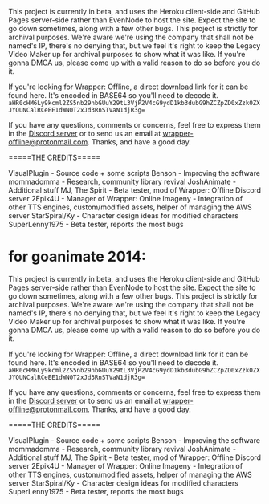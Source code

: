This project is currently in beta, and uses the Heroku client-side and GitHub Pages server-side rather than EvenNode to host the site. Expect the site to go down sometimes, along with a few other bugs. This project is strictly for archival purposes. We're aware we're using the company that shall not be named's IP, there's no denying that, but we feel it's right to keep the Legacy Video Maker up for archival purposes to show what it was like. If you're gonna DMCA us, please come up with a valid reason to do so before you do it.

If you're looking for Wrapper: Offline, a direct download link for it can be found here. It's encoded in BASE64 so you'll need to decode it. `aHR0cHM6Ly9kcml2ZS5nb29nbGUuY29tL3VjP2V4cG9ydD1kb3dubG9hZCZpZD0xZzk0ZXJYOUNCalRCeEE1dWN0T2xJd3RnSTVaN1djR3g=`

If you have any questions, comments or concerns, feel free to express them in the [Discord server](https://discord.gg/2CCt2bE) or to send us an email at wrapper-offline@protonmail.com. Thanks, and have a good day.



=====THE CREDITS=====

VisualPlugin - Source code + some scripts
Benson - Improving the software
mommadomma - Research, community library revival
JoshAnimate - Additional stuff
MJ, The Spirit - Beta tester, mod of Wrapper: Offline Discord server
2Epik4U - Manager of Wrapper: Online
Imageny - Integration of other TTS engines, custom/modified assets, helper of managing the AWS server
StarSpiral/Ky - Character design ideas for modified characters
SuperLenny1975 - Beta tester, reports the most bugs

# for goanimate 2014:
This project is currently in beta, and uses the Heroku client-side and GitHub Pages server-side rather than EvenNode to host the site. Expect the site to go down sometimes, along with a few other bugs. This project is strictly for archival purposes. We're aware we're using the company that shall not be named's IP, there's no denying that, but we feel it's right to keep the Legacy Video Maker up for archival purposes to show what it was like. If you're gonna DMCA us, please come up with a valid reason to do so before you do it.

If you're looking for Wrapper: Offline, a direct download link for it can be found here. It's encoded in BASE64 so you'll need to decode it. `aHR0cHM6Ly9kcml2ZS5nb29nbGUuY29tL3VjP2V4cG9ydD1kb3dubG9hZCZpZD0xZzk0ZXJYOUNCalRCeEE1dWN0T2xJd3RnSTVaN1djR3g=`

If you have any questions, comments or concerns, feel free to express them in the [Discord server](https://discord.gg/2CCt2bE) or to send us an email at wrapper-offline@protonmail.com. Thanks, and have a good day.



=====THE CREDITS=====

VisualPlugin - Source code + some scripts
Benson - Improving the software
mommadomma - Research, community library revival
JoshAnimate - Additional stuff
MJ, The Spirit - Beta tester, mod of Wrapper: Offline Discord server
2Epik4U - Manager of Wrapper: Online
Imageny - Integration of other TTS engines, custom/modified assets, helper of managing the AWS server
StarSpiral/Ky - Character design ideas for modified characters
SuperLenny1975 - Beta tester, reports the most bugs
